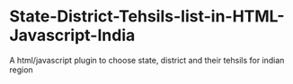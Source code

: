 # State-District-Tehsils-list-in-HTML-Javascript-India
A html/javascript plugin to choose state, district and their tehsils for indian region
